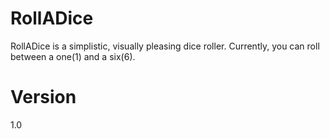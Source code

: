 # RollADice
RollADice is a simplistic, visually pleasing dice roller. Currently, you can roll between a one(1) and a six(6).



# Version
1.0
